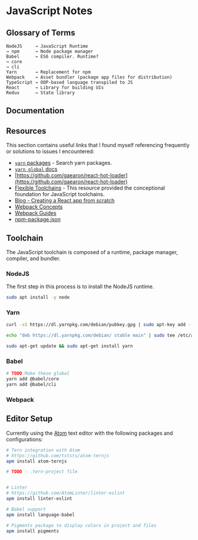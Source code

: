 # JavaScript Notes

## Glossary of Terms

```
NodeJS     → JavaScript Runtime
→ npm      → Node package manager
Babel      → ES6 compiler. Runtime?
→ core
→ cli
Yarn       → Replacement for npm
Webpack    → Asset bundler (package app files for distribution)
TypeScript → OOP-based language transpiled to JS
React      → Library for building UIs
Redux      → State library
```

## Documentation



## Resources

This section contains useful links that I found myself referencing frequently or solutions to issues I encountered:

- [`yarn` packages](https://yarnpkg.com/en/packages) - Search yarn packages.
- [`yarn global` docs](https://yarnpkg.com/lang/en/docs/cli/global/)
- [https://github.com/gaearon/react-hot-loader](https://github.com/gaearon/react-hot-loader)
- [Flexible Toolchains](https://reactjs.org/docs/create-a-new-react-app.html#more-flexible-toolchains) - This resource provided the conceptional foundation for JavaScript toolchains.
- [Blog  - Creating a React app from scratch](https://blog.usejournal.com/creating-a-react-app-from-scratch-f3c693b84658)
- [Webpack Concepts](https://webpack.js.org/concepts)
- [Webpack Guides](https://webpack.js.org/guides)
- [npm-package.json](https://docs.npmjs.com/files/package.json)

## Toolchain

The JavaScript toolchain is composed of a runtime, package manager, compiler, and bundler.

### NodeJS

The first step in this process is to install the NodeJS runtime.

```bash
sudo apt install -y node
```

### Yarn
```bash
curl -sS https://dl.yarnpkg.com/debian/pubkey.gpg | sudo apt-key add -

echo "deb https://dl.yarnpkg.com/debian/ stable main" | sudo tee /etc/apt/sources.list.d/yarn.list

sudo apt-get update && sudo apt-get install yarn
```

### Babel
```bash
# TODO Make these global
yarn add @babel/core
yarn add @babel/cli
```

### Webpack

## Editor Setup
Currently using the [Atom](https://atom.io/) text editor with the following packages and configurations:

```bash
# Tern integration with Atom
# https://github.com/tststs/atom-ternjs
apm install atom-ternjs

# TODO - .tern-project file


# Linter
# https://github.com/AtomLinter/linter-eslint
apm install linter-eslint

# Babel support
apm install language-babel

# Pigments package to display colors in project and files
apm install pigments
```
